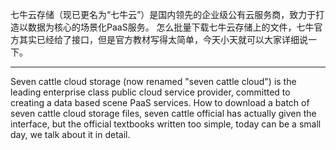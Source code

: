 ﻿七牛云存储（现已更名为“七牛云”）是国内领先的企业级公有云服务商，致力于打造以数据为核心的场景化PaaS服务。
怎么批量下载七牛云存储上的文件，七牛官方其实已经给了接口，但是官方教材写得太简单，今天小天就可以大家详细说一下。

----------------------------------------------------------------------------------------------------

Seven cattle cloud storage (now renamed "seven cattle cloud") is the leading enterprise class public cloud service provider, committed to creating a data based scene PaaS services.
How to download a batch of seven cattle cloud storage files, seven cattle official has actually given the interface, but the official textbooks written too simple, today can be a small day, we talk about it in detail.